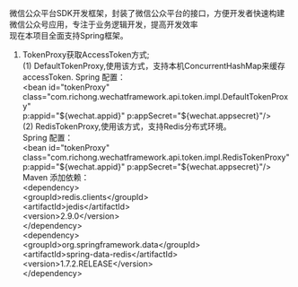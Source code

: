 微信公众平台SDK开发框架，封装了微信公众平台的接口，方便开发者快速构建微信公众号应用，专注于业务逻辑开发，提高开发效率<br>
现在本项目全面支持Spring框架。

1. TokenProxy获取AccessToken方式;<br>
   (1) DefaultTokenProxy,使用该方式，支持本机ConcurrentHashMap来缓存accessToken.
   Spring 配置：<br>
   &lt;bean id="tokenProxy" class="com.richong.wechatframework.api.token.impl.DefaultTokenProxy"<br>
             p:appid="${wechat.appid}" p:appSecret="${wechat.appsecret}"/&gt;<br>
   (2) RedisTokenProxy,使用该方式，支持Redis分布式环境。<br>
   Spring 配置：<br>
   &lt;bean id="tokenProxy" class="com.richong.wechatframework.api.token.impl.RedisTokenProxy"<br>
             p:appid="${wechat.appid}" p:appSecret="${wechat.appsecret}"/&gt;<br>
   Maven 添加依赖：<br>
   &lt;dependency&gt;<br>
       &lt;groupId&gt;redis.clients&lt;/groupId&gt;<br>
       &lt;artifactId&gt;jedis&lt;/artifactId&gt;<br>
       &lt;version&gt;2.9.0&lt;/version&gt;<br>
   &lt;/dependency&gt;<br>
   &lt;dependency&gt;<br>
       &lt;groupId&gt;org.springframework.data&lt;/groupId&gt;<br>
       &lt;artifactId&gt;spring-data-redis&lt;/artifactId&gt;<br>
       &lt;version&gt;1.7.2.RELEASE&lt;/version&gt;<br>
   &lt;/dependency&gt;<br>